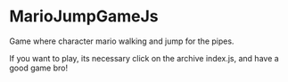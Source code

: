 # MarioJumpGameJs
Game where character mario walking and jump for the pipes.

If you want to play, its necessary click on the archive index.js, and have a good game bro!
